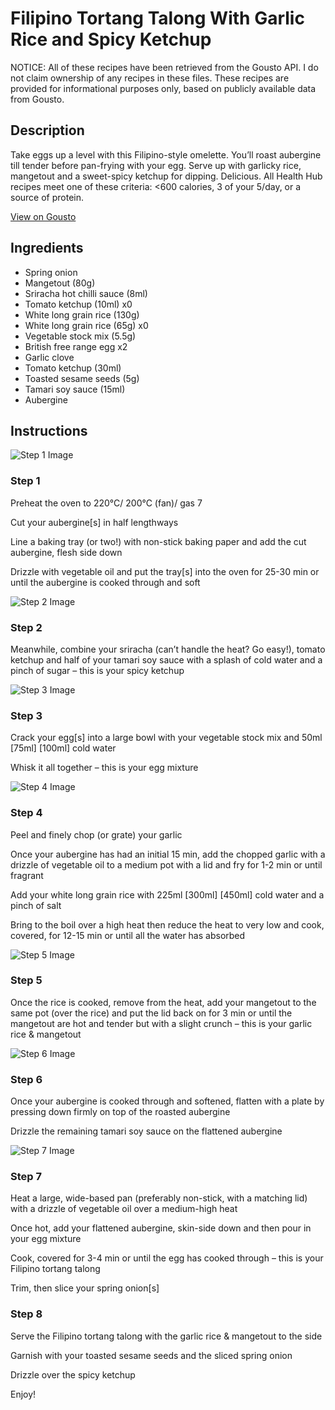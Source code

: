 # Filipino Tortang Talong With Garlic Rice and Spicy Ketchup

NOTICE: All of these recipes have been retrieved from the Gousto API. I do not claim ownership of any recipes in these files. These recipes are provided for informational purposes only, based on publicly available data from Gousto.

## Description

Take eggs up a level with this Filipino-style omelette. You’ll roast aubergine till tender before pan-frying with your egg. Serve up with garlicky rice, mangetout and a sweet-spicy ketchup for dipping. Delicious. All Health Hub recipes meet one of these criteria: <600 calories, 3 of your 5/day, or a source of protein.

[View on Gousto](https://www.gousto.co.uk/recipes/cookbook/filipino-tortang-talong-with-garlic-rice-and-spicy-ketchup)

## Ingredients

- Spring onion
- Mangetout (80g)
- Sriracha hot chilli sauce (8ml)
- Tomato ketchup (10ml) x0
- White long grain rice (130g)
- White long grain rice (65g) x0
- Vegetable stock mix (5.5g)
- British free range egg x2
- Garlic clove
- Tomato ketchup (30ml)
- Toasted sesame seeds (5g)
- Tamari soy sauce (15ml)
- Aubergine

## Instructions

![Step 1 Image](https://production-media.gousto.co.uk/cms/recipe-step-image/Step-1-1720529477590-x200.jpg)

### Step 1

Preheat the oven to 220°C/ 200°C (fan)/ gas 7

Cut your aubergine[s] in half lengthways

Line a baking tray (or two!) with non-stick baking paper and add the cut aubergine, flesh side down

Drizzle with vegetable oil and put the tray[s] into the oven for 25-30 min or until the aubergine is cooked through and soft

![Step 2 Image](https://production-media.gousto.co.uk/cms/recipe-step-image/Step-2-1720529487519-x200.jpg)

### Step 2

Meanwhile, combine your sriracha (can’t handle the heat? Go easy!), tomato ketchup and half of your tamari soy sauce with a splash of cold water and a pinch of sugar – this is your spicy ketchup

![Step 3 Image](https://production-media.gousto.co.uk/cms/recipe-step-image/Step-3-1720529490835-x200.jpg)

### Step 3

Crack your egg[s] into a large bowl with your vegetable stock mix and 50ml <span class="text-purple">[75ml]</span> <span class="text-danger">[100ml]</span> cold water

Whisk it all together – this is your egg mixture

![Step 4 Image](https://production-media.gousto.co.uk/cms/recipe-step-image/Step-4-1720529499441-x200.jpg)

### Step 4

Peel and finely chop (or grate) your garlic

Once your aubergine has had an initial 15 min, add the chopped garlic with a drizzle of vegetable oil to a medium pot with a lid and fry for 1-2 min or until fragrant

Add your white long grain rice with 225ml <span class="text-purple">[300ml] </span><span class="text-danger">[450ml]</span> cold water and a pinch of salt

Bring to the boil over a high heat then reduce the heat to very low and cook, covered, for 12-15 min or until all the water has absorbed

![Step 5 Image](https://production-media.gousto.co.uk/cms/recipe-step-image/Step-5-1720529503291-x200.jpg)

### Step 5

Once the rice is cooked, remove from the heat, add your mangetout to the same pot (over the rice) and put the lid back on for 3 min or until the mangetout are hot and tender but with a slight crunch – this is your garlic rice & mangetout

![Step 6 Image](https://production-media.gousto.co.uk/cms/recipe-step-image/Step-6-1720529508570-x200.jpg)

### Step 6

Once your aubergine is cooked through and softened, flatten with a plate by pressing down firmly on top of the roasted aubergine

Drizzle the remaining tamari soy sauce on the flattened aubergine

![Step 7 Image](https://production-media.gousto.co.uk/cms/recipe-step-image/Step-7-1720529516127-x200.jpg)

### Step 7

Heat a large, wide-based pan (preferably non-stick, with a matching lid) with a drizzle of vegetable oil over a medium-high heat

Once hot, add your flattened aubergine, skin-side down and then pour in your egg mixture

Cook, covered for 3-4 min or until the egg has cooked through – this is your Filipino tortang talong

Trim, then slice your spring onion[s]

### Step 8

Serve the Filipino tortang talong with the garlic rice & mangetout to the side

Garnish with your toasted sesame seeds and the sliced spring onion

Drizzle over the spicy ketchup

Enjoy!

